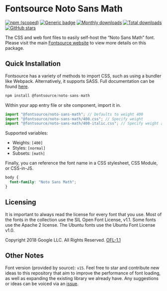 # Fontsource Noto Sans Math

[![npm (scoped)](https://img.shields.io/npm/v/@fontsource/noto-sans-math?color=brightgreen)](https://www.npmjs.com/package/@fontsource/noto-sans-math) [![Generic badge](https://img.shields.io/badge/fontsource-passing-brightgreen)](https://github.com/fontsource/fontsource) [![Monthly downloads](https://badgen.net/npm/dm/@fontsource/noto-sans-math)](https://github.com/fontsource/fontsource) [![Total downloads](https://badgen.net/npm/dt/@fontsource/noto-sans-math)](https://github.com/fontsource/fontsource) [![GitHub stars](https://img.shields.io/github/stars/fontsource/fontsource.svg?style=social&label=Star)](https://github.com/fontsource/fontsource/stargazers)

The CSS and web font files to easily self-host the “Noto Sans Math” font. Please visit the main [Fontsource website](https://fontsource.org/fonts/noto-sans-math) to view more details on this package.

## Quick Installation

Fontsource has a variety of methods to import CSS, such as using a bundler like Webpack. Alternatively, it supports SASS. Full documentation can be found [here](https://fontsource.org/docs/getting-started/introduction).

```javascript
npm install @fontsource/noto-sans-math
```

Within your app entry file or site component, import it in.

```javascript
import "@fontsource/noto-sans-math"; // Defaults to weight 400
import "@fontsource/noto-sans-math/400.css"; // Specify weight
import "@fontsource/noto-sans-math/400-italic.css"; // Specify weight and style

```

Supported variables:
- Weights: `[400]`
- Styles: `[normal]`
- Subsets: `[math]`

Finally, you can reference the font name in a CSS stylesheet, CSS Module, or CSS-in-JS.

```css
body {
  font-family: "Noto Sans Math";
}
```

## Licensing
It is important to always read the license for every font that you use.
Most of the fonts in the collection use the SIL Open Font License, v1.1. Some fonts use the Apache 2 license. The Ubuntu fonts use the Ubuntu Font License v1.0.

Copyright 2018 Google LLC. All Rights Reserved.
[OFL-1.1](http://scripts.sil.org/OFL)

## Other Notes
Font version (provided by source): `v15`.
Feel free to star and contribute new ideas to this repository that aim to improve the performance of font loading, as well as expanding the existing library we already have. Any suggestions or ideas can be voiced via an [issue](https://github.com/fontsource/fontsource/issues).